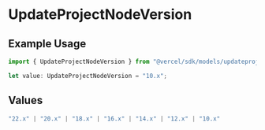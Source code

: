 # UpdateProjectNodeVersion

## Example Usage

```typescript
import { UpdateProjectNodeVersion } from "@vercel/sdk/models/updateprojectop.js";

let value: UpdateProjectNodeVersion = "10.x";
```

## Values

```typescript
"22.x" | "20.x" | "18.x" | "16.x" | "14.x" | "12.x" | "10.x"
```